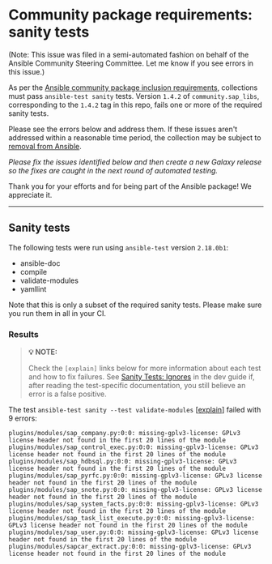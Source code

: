 # Community package requirements: sanity tests

(Note: This issue was filed in a semi-automated fashion on behalf of the Ansible Community Steering Committee. Let me know if you see errors in this issue.)

As per the [Ansible community package inclusion requirements][ci-testing], collections must pass `ansible-test sanity` tests. Version `1.4.2` of `community.sap_libs`, corresponding to the `1.4.2` tag in this repo, fails one or more of the required sanity tests.


Please see the errors below and address them. If these issues aren't addressed within a reasonable time period, the collection may be subject to [removal from Ansible][removal].

*Please fix the issues identified below and then create a new Galaxy release so the fixes are caught in the next round of automated testing.*

Thank you for your efforts and for being part of the Ansible package! We appreciate it.

---

## Sanity tests

The following tests were run using `ansible-test` version `2.18.0b1`:

- ansible-doc
- compile
- validate-modules
- yamllint

Note that this is only a subset of the required sanity tests. Please make sure you run them in all in your CI.

### Results

> **💡 NOTE:**
>
> Check the `[explain]` links below for more information about each test and how to fix failures.
> See [Sanity Tests: Ignores](https://docs.ansible.com/ansible/latest/dev_guide/testing/sanity/ignores.html) in the dev guide if, after reading the test-specific documentation, you still believe an error is a false positive.

The test `ansible-test sanity --test validate-modules` [[explain](https://docs.ansible.com/ansible-core/devel/dev_guide/testing/sanity/validate-modules.html)] failed with 9 errors:

``` text
plugins/modules/sap_company.py:0:0: missing-gplv3-license: GPLv3 license header not found in the first 20 lines of the module
plugins/modules/sap_control_exec.py:0:0: missing-gplv3-license: GPLv3 license header not found in the first 20 lines of the module
plugins/modules/sap_hdbsql.py:0:0: missing-gplv3-license: GPLv3 license header not found in the first 20 lines of the module
plugins/modules/sap_pyrfc.py:0:0: missing-gplv3-license: GPLv3 license header not found in the first 20 lines of the module
plugins/modules/sap_snote.py:0:0: missing-gplv3-license: GPLv3 license header not found in the first 20 lines of the module
plugins/modules/sap_system_facts.py:0:0: missing-gplv3-license: GPLv3 license header not found in the first 20 lines of the module
plugins/modules/sap_task_list_execute.py:0:0: missing-gplv3-license: GPLv3 license header not found in the first 20 lines of the module
plugins/modules/sap_user.py:0:0: missing-gplv3-license: GPLv3 license header not found in the first 20 lines of the module
plugins/modules/sapcar_extract.py:0:0: missing-gplv3-license: GPLv3 license header not found in the first 20 lines of the module
```




[ci-testing]: https://docs.ansible.com/ansible/latest/community/collection_contributors/collection_requirements.html#ci-testing
[repo-mgmt]: https://docs.ansible.com/ansible/latest/community/collection_contributors/collection_requirements.html#repository-management
[removal]: https://github.com/ansible-collections/overview/blob/main/removal_from_ansible.rst
